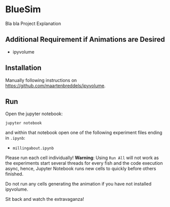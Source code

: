 # BlueSim

Bla bla Project Explanation

## Additional Requirement if Animations are Desired

- ipyvolume

## Installation

Manually following instructions on https://github.com/maartenbreddels/ipyvolume.

## Run

Open the jupyter notebook:

```
jupyter notebook
```

and within that notebook open one of the following experiment files ending in `.ipynb`:

- `millingabout.ipynb`

Please run each cell individually! **Warning**: Using `Run All` will not work
as the experiments start several threads for every fish and the code execution
async, hence, Jupyter Notebook runs new cells to quickly before others finished.

Do not run any cells generating the animation if you have not installed ipyvolume.

Sit back and watch the extravaganza!

<!---
## Upload Code for an Experiment on the Virtual BlueBots

Go to the subfolder `fishfood` and copy one of the following files ending in `.py` to the current `BlueSim` folder:

- `millingabout.py`

Rename that file to `fish.py`.

## Run an Experiment with Simulated BlueBots

Open the jupyter notebook:

```
jupyter notebook
```

and within that notebook open the corresponding file ending in `.ipynb`.
-->
